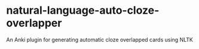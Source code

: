 # natural-language-auto-cloze-overlapper
An Anki plugin for generating automatic cloze overlapped cards using NLTK
